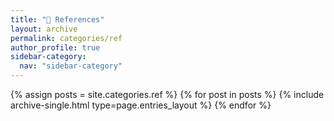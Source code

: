 ```yaml
---
title: "📌 References"
layout: archive
permalink: categories/ref
author_profile: true
sidebar-category:
  nav: "sidebar-category"
---
```



{% assign posts = site.categories.ref %}
{% for post in posts %} {% include archive-single.html type=page.entries_layout %} {% endfor %}
